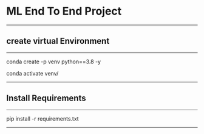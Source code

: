 # ML End To End Project

---
## create virtual Environment

---
conda create -p venv python==3.8 -y

conda activate venv/

---
## Install Requirements

---
pip install -r requirements.txt

---
